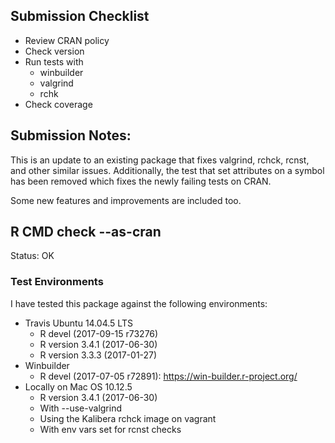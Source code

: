 ## Submission Checklist

* Review CRAN policy
* Check version
* Run tests with
    * winbuilder
    * valgrind
    * rchk
* Check coverage

## Submission Notes:

This is an update to an existing package
that fixes valgrind, rchck, rcnst, and other
similar issues.  Additionally, the test that
set attributes on a symbol has been removed
which fixes the newly failing tests on CRAN.

Some new features and improvements are
included too.

## R CMD check --as-cran

Status: OK

### Test Environments

I have tested this package against the following
environments:

* Travis Ubuntu 14.04.5 LTS
    * R devel (2017-09-15 r73276)
    * R version 3.4.1 (2017-06-30)
    * R version 3.3.3 (2017-01-27)
* Winbuilder
    * R devel (2017-07-05 r72891):
      https://win-builder.r-project.org/
* Locally on Mac OS 10.12.5
    * R version 3.4.1 (2017-06-30)
    * With --use-valgrind
    * Using the Kalibera rchck image on vagrant
    * With env vars set for rcnst checks

